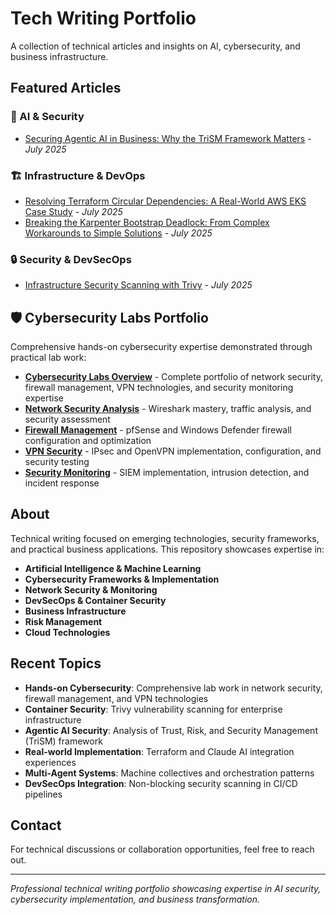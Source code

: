 # Tech Writing Portfolio

A collection of technical articles and insights on AI, cybersecurity, and business infrastructure.

## Featured Articles

### 🤖 AI & Security
- [Securing Agentic AI in Business: Why the TriSM Framework Matters](blog-posts/2025/securing-agentic-ai-trism-framework.md) - *July 2025*

### 🏗️ Infrastructure & DevOps
- [Resolving Terraform Circular Dependencies: A Real-World AWS EKS Case Study](blog-posts/2025/terraform-circular-dependency-resolution.md) - *July 2025*
- [Breaking the Karpenter Bootstrap Deadlock: From Complex Workarounds to Simple Solutions](blog-posts/2025/karpenter-bootstrap-deadlock-solutions.md) - *July 2025*

### 🔒 Security & DevSecOps
- [Infrastructure Security Scanning with Trivy](security-scanning/INFRASTRUCTURE-SECURITY-README.md) - *July 2025*

## 🛡️ Cybersecurity Labs Portfolio

Comprehensive hands-on cybersecurity expertise demonstrated through practical lab work:

- **[Cybersecurity Labs Overview](cybersecurity-labs/README.md)** - Complete portfolio of network security, firewall management, VPN technologies, and security monitoring expertise
- **[Network Security Analysis](cybersecurity-labs/network-security-analysis/README.md)** - Wireshark mastery, traffic analysis, and security assessment
- **[Firewall Management](cybersecurity-labs/firewall-management/README.md)** - pfSense and Windows Defender firewall configuration and optimization
- **[VPN Security](cybersecurity-labs/vpn-security/README.md)** - IPsec and OpenVPN implementation, configuration, and security testing
- **[Security Monitoring](cybersecurity-labs/security-monitoring/README.md)** - SIEM implementation, intrusion detection, and incident response

## About

Technical writing focused on emerging technologies, security frameworks, and practical business applications. This repository showcases expertise in:

- **Artificial Intelligence & Machine Learning**
- **Cybersecurity Frameworks & Implementation**
- **Network Security & Monitoring**
- **DevSecOps & Container Security**
- **Business Infrastructure**
- **Risk Management**
- **Cloud Technologies**

## Recent Topics

- **Hands-on Cybersecurity**: Comprehensive lab work in network security, firewall management, and VPN technologies
- **Container Security**: Trivy vulnerability scanning for enterprise infrastructure
- **Agentic AI Security**: Analysis of Trust, Risk, and Security Management (TriSM) framework
- **Real-world Implementation**: Terraform and Claude AI integration experiences
- **Multi-Agent Systems**: Machine collectives and orchestration patterns
- **DevSecOps Integration**: Non-blocking security scanning in CI/CD pipelines

## Contact

For technical discussions or collaboration opportunities, feel free to reach out.

---
*Professional technical writing portfolio showcasing expertise in AI security, cybersecurity implementation, and business transformation.*

